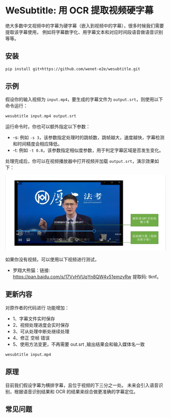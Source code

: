 # WeSubtitle: 用 OCR 提取视频硬字幕

绝大多数中文视频中的字幕为硬字幕（嵌入到视频中的字幕），很多时候我们需要提取该字幕使用，
例如将字幕数字化、用字幕文本和对应时间段语音做语音识别等等。


## 安装

``` sh
pip install git+https://github.com/wenet-e2e/wesubtitle.git
```


## 示例

假设你的输入视频为 `input.mp4`，要生成的字幕文件为 `output.srt`，则使用以下命令运行：

``` sh
wesubtitle input.mp4 output.srt
```

运行命令时，你也可以额外指定以下参数：

* -s: 例如 `-s 3`，该参数指定处理时的跳帧数，跳帧越大，速度越快，字幕检测和时间精度会相应降低。
* -t: 例如 `-t 0.8`，该参数指定相似度参数，用于判定字幕区域是否发生变化。

处理完成后，你可以在视频播放器中打开视频并加载 `output.srt`，演示效果如下：

![示例](img/demo.png)

如果你没有视频，可以使用以下视频进行测试，
* 罗翔大熊猫：链接: https://pan.baidu.com/s/17VvHVUqYn8QW4v51emzyRw 提取码: tknf。

## 更新内容
对原作者的代码进行 功能增加：
* 1、字幕文件实时保存
* 2、视频处理进度会实时保存
* 3、可从处理中断处继续处理
* 4、修正 空帧 错误
* 5、使用方法变更，不再需要 out.srt ,输出结果会和输入媒体名一致
``` sh
wesubtitle input.mp4 
```

## 原理

目前我们假设字幕为横排字幕，且位于视频的下三分之一处。
未来会引入语音识别，根据语音识别结果和 OCR 的结果来综合做更准确的字幕定位。


## 常见问题
